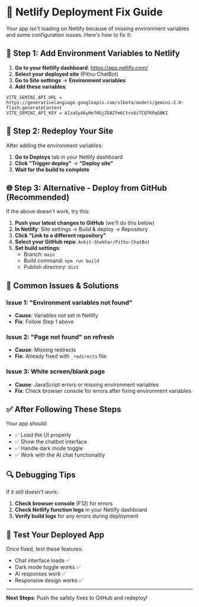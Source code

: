 # 🚀 Netlify Deployment Fix Guide

Your app isn't loading on Netlify because of missing environment variables and some configuration issues. Here's how to fix it:

## 🔧 Step 1: Add Environment Variables to Netlify

1. **Go to your Netlify dashboard**: https://app.netlify.com/
2. **Select your deployed site** (Pithu-ChatBot)
3. **Go to Site settings** → **Environment variables**
4. **Add these variables**:

```
VITE_GEMINI_API_URL = https://generativelanguage.googleapis.com/v1beta/models/gemini-2.0-flash:generateContent
VITE_GEMINI_API_KEY = AIzaSyA6yHe70GjZOAZfm6Ctvs6iTCQTK0qGBKI
```

## 🔄 Step 2: Redeploy Your Site

After adding the environment variables:

1. **Go to Deploys** tab in your Netlify dashboard
2. **Click "Trigger deploy"** → **"Deploy site"**
3. **Wait for the build to complete**

## 🌐 Step 3: Alternative - Deploy from GitHub (Recommended)

If the above doesn't work, try this:

1. **Push your latest changes to GitHub** (we'll do this below)
2. **In Netlify**: Site settings → Build & deploy → Repository
3. **Click "Link to a different repository"**
4. **Select your GitHub repo**: `Ankit-Shekhar/Pithu-ChatBot`
5. **Set build settings**:
   - Branch: `main`
   - Build command: `npm run build`
   - Publish directory: `dist`

## 🐛 Common Issues & Solutions

### Issue 1: "Environment variables not found"
- **Cause**: Variables not set in Netlify
- **Fix**: Follow Step 1 above

### Issue 2: "Page not found" on refresh
- **Cause**: Missing redirects
- **Fix**: Already fixed with `_redirects` file

### Issue 3: White screen/blank page
- **Cause**: JavaScript errors or missing environment variables
- **Fix**: Check browser console for errors after fixing environment variables

## ✅ After Following These Steps

Your app should:
- ✅ Load the UI properly
- ✅ Show the chatbot interface
- ✅ Handle dark mode toggle
- ✅ Work with the AI chat functionality

## 🔍 Debugging Tips

If it still doesn't work:

1. **Check browser console** (F12) for errors
2. **Check Netlify function logs** in your Netlify dashboard
3. **Verify build logs** for any errors during deployment

## 📱 Test Your Deployed App

Once fixed, test these features:
- Chat interface loads ✅
- Dark mode toggle works ✅
- AI responses work ✅
- Responsive design works ✅

---

**Next Steps**: Push the safety fixes to GitHub and redeploy!
